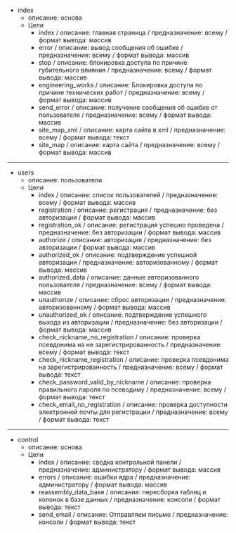 + index
  + описание: основа
  + Цели
    + index / описание: главная страница / предназначение: всему / формат вывода: массив
    + error / описание: вывод сообщения об ошибке / предназначение: всему / формат вывода: массив
    + stop / описание: блокировка доступа по причине губительного влияния / предназначение: всему / формат вывода: массив
    + engineering_works / описание: Блокировка доступа по причине технических работ / предназначение: всему / формат вывода: массив
    + send_error / описание: получение сообщения об ошибке от пользователя / предназначение: всему / формат вывода: массив
    + site_map_xml / описание: карта сайта в xml / предназначение: всему / формат вывода: текст
    + site_map / описание: карта сайта / предназначение: всему / формат вывода: массив

<hr>

+ users
  + описание: пользователи
  + Цели
    + index / описание: список пользователей / предназначение: всему / формат вывода: массив
    + registration / описание: регистрация / предназначение: без авторизации / формат вывода: массив
    + registration_ok / описание: регистрация успешно проведена / предназначение: без авторизации / формат вывода: массив
    + authorize / описание: авторизация / предназначение: без авторизации / формат вывода: массив
    + authorized_ok / описание: подтверждение успешной авторизации / предназначение: авторизованному / формат вывода: массив
    + authorized_data / описание: данные авторизованного пользователя / предназначение: всему / формат вывода: массив
    + unauthorize / описание: сброс авторизации / предназначение: авторизованному / формат вывода: массив
    + unauthorized_ok / описание: подтверждение успешного выхода из авторизации / предназначение: без авторизации / формат вывода: массив
    + check_nickname_no_registration / описание: проверка псевдонима на не зарегистрированность / предназначение: всему / формат вывода: текст
    + check_nickname_registration / описание: проверка псевдонима на зарегистрированность / предназначение: всему / формат вывода: текст
    + check_password_valid_by_nickname / описание: проверка правильного пароля по псеводиму / предназначение: всему / формат вывода: текст
    + check_email_no_registration / описание: проверка доступности электронной почты для регистрации / предназначение: всему / формат вывода: текст

<hr>
  
+ control
  + описание: основа
  + Цели
    + index / описание: сводка контрольной панели / предназначение: администратору / формат вывода: массив
    + errors / описание: ошибки ядра / предназначение: администратору / формат вывода: массив
    + reassembly_data_base / описание: пересборка таблиц и колонок в базе данных / предназначение: консоли / формат вывода: текст
    + send_email / описание: Отправляем письмо / предназначение: консоли / формат вывода: текст